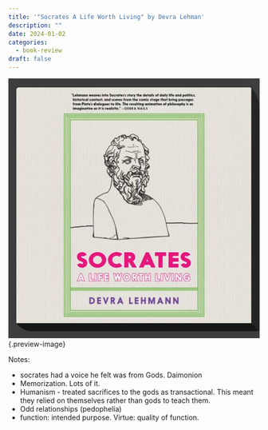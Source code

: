 ```yaml
---
title: '"Socrates A Life Worth Living" by Devra Lehman'
description: ""
date: 2024-01-02
categories:
  - book-review
draft: false
---
```

![Socrates, a Life Worth Living](../img/book-socrates.jpeg){.preview-image}

Notes:
- socrates had a voice he felt was from Gods. Daimonion
- Memorization. Lots of it. 
- Humanism - treated sacrifices to the gods as transactional. This meant they relied on themselves rather than gods to teach them. 
- Odd relationships (pedophelia)
- function: intended purpose. Virtue: quality of function. 

